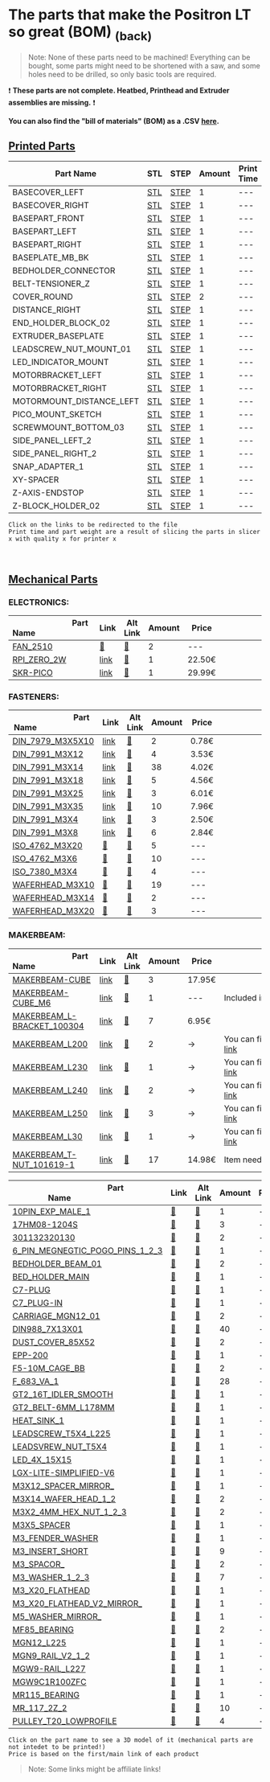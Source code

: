 # The parts that make the Positron LT so great (BOM) [<sub>(back)</sub>](../../../)
>Note: None of these parts need to be machined! Everything can be bought, some parts might need to be shortened with a saw, and some holes need to be drilled, so only basic tools are required.

:exclamation: **These parts are not complete. Heatbed, Printhead and Extruder assemblies are missing.** :exclamation:

**You can also find the "bill of materials" (BOM) as a .CSV [here](./bom.csv).**

## [Printed Parts](./Printed%20Parts)

|          Part Name          | STL | STEP |Amount| Print Time | Weight (g)|
| --- | --- | --- | --- | --- | --- |
| BASECOVER_LEFT | [STL](./Printed%20Parts/STL/BASECOVER_LEFT.stl) | [STEP](./Printed%20Parts/STEP/BASECOVER_LEFT.step) | 1 |  ---  |  ---  |
| BASECOVER_RIGHT | [STL](./Printed%20Parts/STL/BASECOVER_RIGHT.stl) | [STEP](./Printed%20Parts/STEP/BASECOVER_RIGHT.step) | 1 |  ---  |  ---  |
| BASEPART_FRONT | [STL](./Printed%20Parts/STL/BASEPART_FRONT.stl) | [STEP](./Printed%20Parts/STEP/BASEPART_FRONT.step) | 1 |  ---  |  ---  |
| BASEPART_LEFT | [STL](./Printed%20Parts/STL/BASEPART_LEFT.stl) | [STEP](./Printed%20Parts/STEP/BASEPART_LEFT.step) | 1 |  ---  |  ---  |
| BASEPART_RIGHT | [STL](./Printed%20Parts/STL/BASEPART_RIGHT.stl) | [STEP](./Printed%20Parts/STEP/BASEPART_RIGHT.step) | 1 |  ---  |  ---  |
| BASEPLATE_MB_BK | [STL](./Printed%20Parts/STL/BASEPLATE_MB_BK.stl) | [STEP](./Printed%20Parts/STEP/BASEPLATE_MB_BK.step) | 1 |  ---  |  ---  |
| BEDHOLDER_CONNECTOR | [STL](./Printed%20Parts/STL/BEDHOLDER_CONNECTOR.stl) | [STEP](./Printed%20Parts/STEP/BEDHOLDER_CONNECTOR.step) | 1 |  ---  |  ---  |
| BELT-TENSIONER_Z | [STL](./Printed%20Parts/STL/BELT-TENSIONER_Z.stl) | [STEP](./Printed%20Parts/STEP/BELT-TENSIONER_Z.step) | 1 |  ---  |  ---  |
| COVER_ROUND | [STL](./Printed%20Parts/STL/COVER_ROUND.stl) | [STEP](./Printed%20Parts/STEP/COVER_ROUND.step) | 2 |  ---  |  ---  |
| DISTANCE_RIGHT | [STL](./Printed%20Parts/STL/DISTANCE_RIGHT.stl) | [STEP](./Printed%20Parts/STEP/DISTANCE_RIGHT.step) | 1 |  ---  |  ---  |
| END_HOLDER_BLOCK_02 | [STL](./Printed%20Parts/STL/END_HOLDER_BLOCK_02.stl) | [STEP](./Printed%20Parts/STEP/END_HOLDER_BLOCK_02.step) | 1 |  ---  |  ---  |
| EXTRUDER_BASEPLATE | [STL](./Printed%20Parts/STL/EXTRUDER_BASEPLATE.stl) | [STEP](./Printed%20Parts/STEP/EXTRUDER_BASEPLATE.step) | 1 |  ---  |  ---  |
| LEADSCREW_NUT_MOUNT_01 | [STL](./Printed%20Parts/STL/LEADSCREW_NUT_MOUNT_01.stl) | [STEP](./Printed%20Parts/STEP/LEADSCREW_NUT_MOUNT_01.step) | 1 |  ---  |  ---  |
| LED_INDICATOR_MOUNT | [STL](./Printed%20Parts/STL/LED_INDICATOR_MOUNT.stl) | [STEP](./Printed%20Parts/STEP/LED_INDICATOR_MOUNT.step) | 1 |  ---  |  ---  |
| MOTORBRACKET_LEFT | [STL](./Printed%20Parts/STL/MOTORBRACKET_LEFT.stl) | [STEP](./Printed%20Parts/STEP/MOTORBRACKET_LEFT.step) | 1 |  ---  |  ---  |
| MOTORBRACKET_RIGHT | [STL](./Printed%20Parts/STL/MOTORBRACKET_RIGHT.stl) | [STEP](./Printed%20Parts/STEP/MOTORBRACKET_RIGHT.step) | 1 |  ---  |  ---  |
| MOTORMOUNT_DISTANCE_LEFT | [STL](./Printed%20Parts/STL/MOTORMOUNT_DISTANCE_LEFT.stl) | [STEP](./Printed%20Parts/STEP/MOTORMOUNT_DISTANCE_LEFT.step) | 1 |  ---  |  ---  |
| PICO_MOUNT_SKETCH | [STL](./Printed%20Parts/STL/PICO_MOUNT_SKETCH.stl) | [STEP](./Printed%20Parts/STEP/PICO_MOUNT_SKETCH.step) | 1 |  ---  |  ---  |
| SCREWMOUNT_BOTTOM_03 | [STL](./Printed%20Parts/STL/SCREWMOUNT_BOTTOM_03.stl) | [STEP](./Printed%20Parts/STEP/SCREWMOUNT_BOTTOM_03.step) | 1 |  ---  |  ---  |
| SIDE_PANEL_LEFT_2 | [STL](./Printed%20Parts/STL/SIDE_PANEL_LEFT_2.stl) | [STEP](./Printed%20Parts/STEP/SIDE_PANEL_LEFT_2.step) | 1 |  ---  |  ---  |
| SIDE_PANEL_RIGHT_2 | [STL](./Printed%20Parts/STL/SIDE_PANEL_RIGHT_2.stl) | [STEP](./Printed%20Parts/STEP/SIDE_PANEL_RIGHT_2.step) | 1 |  ---  |  ---  |
| SNAP_ADAPTER_1 | [STL](./Printed%20Parts/STL/SNAP_ADAPTER_1.stl) | [STEP](./Printed%20Parts/STEP/SNAP_ADAPTER_1.step) | 1 |  ---  |  ---  |
| XY-SPACER | [STL](./Printed%20Parts/STL/XY-SPACER.stl) | [STEP](./Printed%20Parts/STEP/XY-SPACER.step) | 1 |  ---  |  ---  |
| Z-AXIS-ENDSTOP | [STL](./Printed%20Parts/STL/Z-AXIS-ENDSTOP.stl) | [STEP](./Printed%20Parts/STEP/Z-AXIS-ENDSTOP.step) | 1 |  ---  |  ---  |
| Z-BLOCK_HOLDER_02 | [STL](./Printed%20Parts/STL/Z-BLOCK_HOLDER_02.stl) | [STEP](./Printed%20Parts/STEP/Z-BLOCK_HOLDER_02.step) | 1 |  ---  |  ---  |

``Click on the links to be redirected to the file``<br>
``Print time and part weight are a result of slicing the parts in slicer x with quality x for printer x``

<br>

## [Mechanical Parts](./Mechanical%20Parts)

### ELECTRONICS:
|                          Part Name                          | Link | Alt Link |Amount|Price|                                   Note                                   |
| --- | --- | --- | --- | --- | --- |
| [FAN_2510](./Mechanical%20Parts/FAN_2510.stl) | [:small_red_triangle:](---) | [:small_red_triangle:](---) | 2 | --- |  |
| [RPI_ZERO_2W](./Mechanical%20Parts/RPI_ZERO_2W.stl) | [link](https:://www.reichelt.de/raspberry-pi-zero-2-w-4x-1-ghz-512-mb-ram-wlan-bt-rasp-pi-zero2-w-p313902.html) | [:small_red_triangle:](---) | 1 | 22.50€ |  |
| [SKR-PICO](./Mechanical%20Parts/SKR-PICO.stl) | [link](https://amzn.eu/exkvn5W) | [:small_red_triangle:](---) | 1 | 29.99€ |  |

### FASTENERS:
|                          Part Name                          | Link | Alt Link |Amount|Price|                                   Note                                   |
| --- | --- | --- | --- | --- | --- |
| [DIN_7979_M3X5X10](./Mechanical%20Parts/DIN_7979_M3X5X10.stl) | [link](https://de.aliexpress.com/item/1005003413546927.html?spm=a2g0o.productlist.main.7.3eb9132cAFOvsf) | [:small_red_triangle:](---) | 2 | 0.78€ |  |
| [DIN_7991_M3X12](./Mechanical%20Parts/DIN_7991_M3X12.stl) | [link](https://de.aliexpress.com/item/1005004510663195.html) | [:small_red_triangle:](---) | 4 | 3.53€ |  |
| [DIN_7991_M3X14](./Mechanical%20Parts/DIN_7991_M3X14.stl) | [link](https://de.aliexpress.com/item/1005004510663195.html) | [:small_red_triangle:](---) | 38 | 4.02€ |  |
| [DIN_7991_M3X18](./Mechanical%20Parts/DIN_7991_M3X18.stl) | [link](https://de.aliexpress.com/item/1005004510663195.html) | [:small_red_triangle:](---) | 5 | 4.56€ |  |
| [DIN_7991_M3X25](./Mechanical%20Parts/DIN_7991_M3X25.stl) | [link](https://de.aliexpress.com/item/1005004510663195.html) | [:small_red_triangle:](---) | 3 | 6.01€ |  |
| [DIN_7991_M3X35](./Mechanical%20Parts/DIN_7991_M3X35.stl) | [link](https://de.aliexpress.com/item/1005004510663195.html) | [:small_red_triangle:](---) | 10 | 7.96€ |  |
| [DIN_7991_M3X4](./Mechanical%20Parts/DIN_7991_M3X4.stl) | [link](https://de.aliexpress.com/item/1005004510663195.html) | [:small_red_triangle:](---) | 3 | 2.50€ |  |
| [DIN_7991_M3X8](./Mechanical%20Parts/DIN_7991_M3X8.stl) | [link](https://de.aliexpress.com/item/1005004510663195.html) | [:small_red_triangle:](---) | 6 | 2.84€ |  |
| [ISO_4762_M3X20](./Mechanical%20Parts/ISO_4762_M3X20.stl) | [:small_red_triangle:](---) | [:small_red_triangle:](---) | 5 | --- |  |
| [ISO_4762_M3X6](./Mechanical%20Parts/ISO_4762_M3X6.stl) | [:small_red_triangle:](---) | [:small_red_triangle:](---) | 10 | --- |  |
| [ISO_7380_M3X4](./Mechanical%20Parts/ISO_7380_M3X4.stl) | [:small_red_triangle:](---) | [:small_red_triangle:](---) | 4 | --- |  |
| [WAFERHEAD_M3X10](./Mechanical%20Parts/WAFERHEAD_M3X10.stl) | [:small_red_triangle:](---) | [:small_red_triangle:](---) | 19 | --- |  |
| [WAFERHEAD_M3X14](./Mechanical%20Parts/WAFERHEAD_M3X14.stl) | [:small_red_triangle:](---) | [:small_red_triangle:](---) | 2 | --- |  |
| [WAFERHEAD_M3X20](./Mechanical%20Parts/WAFERHEAD_M3X20.stl) | [:small_red_triangle:](---) | [:small_red_triangle:](---) | 3 | --- |  |

### MAKERBEAM:
|                          Part Name                          | Link | Alt Link |Amount|Price|                                   Note                                   |
| --- | --- | --- | --- | --- | --- |
| [MAKERBEAM-CUBE](./Mechanical%20Parts/MAKERBEAM-CUBE.stl) | [link](https://www.makerbeam.com/makerbeam-corner-cubes-12p-black-for-makerbeam.html?id=24117589) | [:small_red_triangle:](---) | 3 | 17.95€ |  |
| [MAKERBEAM-CUBE_M6](./Mechanical%20Parts/MAKERBEAM-CUBE_M6.stl) | [link](https://www.makerbeam.com/makerbeam-corner-cubes-12p-black-for-makerbeam.html?id=24117589) | [:small_red_triangle:](---) | 1 | --- | Included in previous cube order. |
| [MAKERBEAM_L-BRACKET_100304](./Mechanical%20Parts/MAKERBEAM_L-BRACKET_100304.stl) | [link](https://www.makerbeam.com/makerbeam-90-degree-brackets-12p.html?id=24117637) | [:small_red_triangle:](---) | 7 | 6.95€ |  |
| [MAKERBEAM_L200](./Mechanical%20Parts/MAKERBEAM_L200.stl) | [link](https://www.makerbeam.com/makerbeam/makerbeam-10x10mm-profile-lengths-anodised-in-blac/) | [:small_red_triangle:](---) | 2 | -> | You can find an optimized cutting plan here: [link](https://github.com/Fliens/Positron_LT/blob/main/Parts/MakerbeamCuts.png) |
| [MAKERBEAM_L230](./Mechanical%20Parts/MAKERBEAM_L230.stl) | [link](https://www.makerbeam.com/makerbeam/makerbeam-10x10mm-profile-lengths-anodised-in-blac/) | [:small_red_triangle:](---) | 1 | -> | You can find an optimized cutting plan here: [link](https://github.com/Fliens/Positron_LT/blob/main/Parts/MakerbeamCuts.png) |
| [MAKERBEAM_L240](./Mechanical%20Parts/MAKERBEAM_L240.stl) | [link](https://www.makerbeam.com/makerbeam/makerbeam-10x10mm-profile-lengths-anodised-in-blac/) | [:small_red_triangle:](---) | 2 | -> | You can find an optimized cutting plan here: [link](https://github.com/Fliens/Positron_LT/blob/main/Parts/MakerbeamCuts.png) |
| [MAKERBEAM_L250](./Mechanical%20Parts/MAKERBEAM_L250.stl) | [link](https://www.makerbeam.com/makerbeam/makerbeam-10x10mm-profile-lengths-anodised-in-blac/) | [:small_red_triangle:](---) | 3 | -> | You can find an optimized cutting plan here: [link](https://github.com/Fliens/Positron_LT/blob/main/Parts/MakerbeamCuts.png) |
| [MAKERBEAM_L30](./Mechanical%20Parts/MAKERBEAM_L30.stl) | [link](https://www.makerbeam.com/makerbeam/makerbeam-10x10mm-profile-lengths-anodised-in-blac/) | [:small_red_triangle:](---) | 1 | -> | You can find an optimized cutting plan here: [link](https://github.com/Fliens/Positron_LT/blob/main/Parts/MakerbeamCuts.png) |
| [MAKERBEAM_T-NUT_101619-1](./Mechanical%20Parts/MAKERBEAM_T-NUT_101619-1.stl) | [link](https://www.makerbeam.com/makerbeam-t-slot-nuts-for-makerbeam-25p.html) | [:small_red_triangle:](---) | 17 | 14.98€ | Item needs to be bought twice |

|                          Part Name                          | Link | Alt Link |Amount|Price|                                   Note                                   |
| --- | --- | --- | --- | --- | --- |
| [10PIN_EXP_MALE_1](./Mechanical%20Parts/10PIN_EXP_MALE_1.stl) | [:small_red_triangle:](---) | [:small_red_triangle:](---) | 1 | --- |  |
| [17HM08-1204S](./Mechanical%20Parts/17HM08-1204S.stl) | [:small_red_triangle:](---) | [:small_red_triangle:](---) | 3 | --- |  |
| [301132320130](./Mechanical%20Parts/301132320130.stl) | [:small_red_triangle:](---) | [:small_red_triangle:](---) | 2 | --- |  |
| [6_PIN_MEGNEGTIC_POGO_PINS_1_2_3](./Mechanical%20Parts/6_PIN_MEGNEGTIC_POGO_PINS_1_2_3.stl) | [:small_red_triangle:](---) | [:small_red_triangle:](---) | 1 | --- |  |
| [BEDHOLDER_BEAM_01](./Mechanical%20Parts/BEDHOLDER_BEAM_01.stl) | [:small_red_triangle:](---) | [:small_red_triangle:](---) | 2 | --- |  |
| [BED_HOLDER_MAIN](./Mechanical%20Parts/BED_HOLDER_MAIN.stl) | [:small_red_triangle:](---) | [:small_red_triangle:](---) | 1 | --- |  |
| [C7-PLUG](./Mechanical%20Parts/C7-PLUG.stl) | [:small_red_triangle:](---) | [:small_red_triangle:](---) | 1 | --- |  |
| [C7_PLUG-IN](./Mechanical%20Parts/C7_PLUG-IN.stl) | [:small_red_triangle:](---) | [:small_red_triangle:](---) | 1 | --- |  |
| [CARRIAGE_MGN12_01](./Mechanical%20Parts/CARRIAGE_MGN12_01.stl) | [:small_red_triangle:](---) | [:small_red_triangle:](---) | 2 | --- |  |
| [DIN988_7X13X01](./Mechanical%20Parts/DIN988_7X13X01.stl) | [:small_red_triangle:](---) | [:small_red_triangle:](---) | 40 | --- |  |
| [DUST_COVER_85X52](./Mechanical%20Parts/DUST_COVER_85X52.stl) | [:small_red_triangle:](---) | [:small_red_triangle:](---) | 2 | --- |  |
| [EPP-200](./Mechanical%20Parts/EPP-200.stl) | [:small_red_triangle:](---) | [:small_red_triangle:](---) | 1 | --- |  |
| [F5-10M_CAGE_BB](./Mechanical%20Parts/F5-10M_CAGE_BB.stl) | [:small_red_triangle:](---) | [:small_red_triangle:](---) | 2 | --- |  |
| [F_683_VA_1](./Mechanical%20Parts/F_683_VA_1.stl) | [:small_red_triangle:](---) | [:small_red_triangle:](---) | 28 | --- |  |
| [GT2_16T_IDLER_SMOOTH](./Mechanical%20Parts/GT2_16T_IDLER_SMOOTH.stl) | [:small_red_triangle:](---) | [:small_red_triangle:](---) | 1 | --- |  |
| [GT2_BELT-6MM_L178MM](./Mechanical%20Parts/GT2_BELT-6MM_L178MM.stl) | [:small_red_triangle:](---) | [:small_red_triangle:](---) | 1 | --- |  |
| [HEAT_SINK_1](./Mechanical%20Parts/HEAT_SINK_1.stl) | [:small_red_triangle:](---) | [:small_red_triangle:](---) | 1 | --- |  |
| [LEADSCREW_T5X4_L225](./Mechanical%20Parts/LEADSCREW_T5X4_L225.stl) | [:small_red_triangle:](---) | [:small_red_triangle:](---) | 1 | --- |  |
| [LEADSVREW_NUT_T5X4](./Mechanical%20Parts/LEADSVREW_NUT_T5X4.stl) | [:small_red_triangle:](---) | [:small_red_triangle:](---) | 1 | --- |  |
| [LED_4X_15X15](./Mechanical%20Parts/LED_4X_15X15.stl) | [:small_red_triangle:](---) | [:small_red_triangle:](---) | 1 | --- |  |
| [LGX-LITE-SIMPLIFIED-V6](./Mechanical%20Parts/LGX-LITE-SIMPLIFIED-V6.stl) | [:small_red_triangle:](---) | [:small_red_triangle:](---) | 1 | --- |  |
| [M3X12_SPACER_MIRROR_](./Mechanical%20Parts/M3X12_SPACER_MIRROR_.stl) | [:small_red_triangle:](---) | [:small_red_triangle:](---) | 1 | --- |  |
| [M3X14_WAFER_HEAD_1_2](./Mechanical%20Parts/M3X14_WAFER_HEAD_1_2.stl) | [:small_red_triangle:](---) | [:small_red_triangle:](---) | 2 | --- |  |
| [M3X2_4MM_HEX_NUT_1_2_3](./Mechanical%20Parts/M3X2_4MM_HEX_NUT_1_2_3.stl) | [:small_red_triangle:](---) | [:small_red_triangle:](---) | 2 | --- |  |
| [M3X5_SPACER](./Mechanical%20Parts/M3X5_SPACER.stl) | [:small_red_triangle:](---) | [:small_red_triangle:](---) | 1 | --- |  |
| [M3_FENDER_WASHER](./Mechanical%20Parts/M3_FENDER_WASHER.stl) | [:small_red_triangle:](---) | [:small_red_triangle:](---) | 1 | --- |  |
| [M3_INSERT_SHORT](./Mechanical%20Parts/M3_INSERT_SHORT.stl) | [:small_red_triangle:](---) | [:small_red_triangle:](---) | 9 | --- |  |
| [M3_SPACOR_](./Mechanical%20Parts/M3_SPACOR_.stl) | [:small_red_triangle:](---) | [:small_red_triangle:](---) | 2 | --- |  |
| [M3_WASHER_1_2_3](./Mechanical%20Parts/M3_WASHER_1_2_3.stl) | [:small_red_triangle:](---) | [:small_red_triangle:](---) | 7 | --- |  |
| [M3_X20_FLATHEAD](./Mechanical%20Parts/M3_X20_FLATHEAD.stl) | [:small_red_triangle:](---) | [:small_red_triangle:](---) | 1 | --- |  |
| [M3_X20_FLATHEAD_V2_MIRROR_](./Mechanical%20Parts/M3_X20_FLATHEAD_V2_MIRROR_.stl) | [:small_red_triangle:](---) | [:small_red_triangle:](---) | 1 | --- |  |
| [M5_WASHER_MIRROR_](./Mechanical%20Parts/M5_WASHER_MIRROR_.stl) | [:small_red_triangle:](---) | [:small_red_triangle:](---) | 1 | --- |  |
| [MF85_BEARING](./Mechanical%20Parts/MF85_BEARING.stl) | [:small_red_triangle:](---) | [:small_red_triangle:](---) | 2 | --- |  |
| [MGN12_L225](./Mechanical%20Parts/MGN12_L225.stl) | [:small_red_triangle:](---) | [:small_red_triangle:](---) | 1 | --- |  |
| [MGN9_RAIL_V2_1_2](./Mechanical%20Parts/MGN9_RAIL_V2_1_2.stl) | [:small_red_triangle:](---) | [:small_red_triangle:](---) | 1 | --- |  |
| [MGW9-RAIL_L227](./Mechanical%20Parts/MGW9-RAIL_L227.stl) | [:small_red_triangle:](---) | [:small_red_triangle:](---) | 1 | --- |  |
| [MGW9C1R100ZFC](./Mechanical%20Parts/MGW9C1R100ZFC.stl) | [:small_red_triangle:](---) | [:small_red_triangle:](---) | 1 | --- |  |
| [MR115_BEARING](./Mechanical%20Parts/MR115_BEARING.stl) | [:small_red_triangle:](---) | [:small_red_triangle:](---) | 1 | --- |  |
| [MR_117_2Z_2](./Mechanical%20Parts/MR_117_2Z_2.stl) | [:small_red_triangle:](---) | [:small_red_triangle:](---) | 10 | --- |  |
| [PULLEY_T20_LOWPROFILE](./Mechanical%20Parts/PULLEY_T20_LOWPROFILE.stl) | [:small_red_triangle:](---) | [:small_red_triangle:](---) | 4 | --- |  |

``Click on the part name to see a 3D model of it (mechanical parts are not intedet to be printed!)``<br>
``Price is based on the first/main link of each product``

> Note: Some links might be affiliate links!
